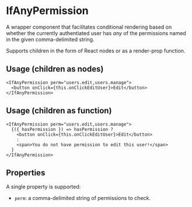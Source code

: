 # IfAnyPermission

A wrapper component that facilitates conditional rendering based on
whether the currently authentiated user has _any_ of the permissions
named in the given comma-delimited string.

Supports children in the form of React nodes or as a render-prop function.

## Usage (children as nodes)

```
<IfAnyPermission perm="users.edit,users.manage">
  <button onClick={this.onClickEditUser}>Edit</button>
</IfAnyPermission>
```

## Usage (children as function)

```
<IfAnyPermission perm="users.edit,users.manage">
  {({ hasPermission }) => hasPermission ?
    <button onClick={this.onClickEditUser}>Edit</button>
    :
    <span>You do not have permission to edit this user!</span>
  }
</IfAnyPermission>
```

## Properties

A single property is supported:

* `perm`: a comma-delimited string of permissions to check.

